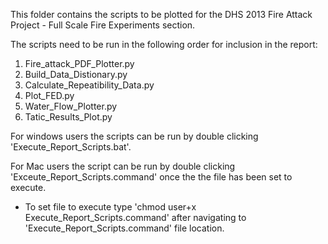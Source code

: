 [//]: <> ( Readme file for scripts in Part_II of DHS2013 Fire Attack Project)

This folder contains the scripts to be plotted for the DHS 2013 Fire Attack Project - Full Scale Fire Experiments section. 

The scripts need to be run in the following order for inclusion in the report:

1. Fire_attack_PDF_Plotter.py
2. Build_Data_Distionary.py
3. Calculate_Repeatibility_Data.py
4. Plot_FED.py
5. Water_Flow_Plotter.py
6. Tatic_Results_Plot.py

For windows users the scripts can be run by double clicking 'Execute_Report_Scripts.bat'.


For Mac users the script can be run by double clicking 'Exceute_Report_Scripts.command' once the the file has been set to execute.
* To set file to execute type 'chmod user+x Execute_Report_Scripts.command' after navigating to 'Execute_Report_Scripts.command' file location.
